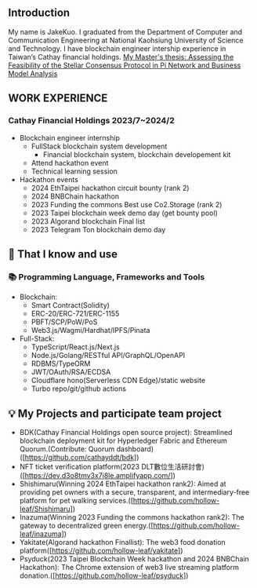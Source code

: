 ## Introduction

My name is JakeKuo. I graduated from the Department of Computer and Communication Engineering at National Kaohsiung University of Science and Technology. I have blockchain engineer intership experience in Taiwan’s Cathay financial holdings.
[My Master's thesis: Assessing the Feasibility of the Stellar Consensus Protocol in Pi Network and Business Model Analysis](https://ndltd.ncl.edu.tw/cgi-bin/gs32/gsweb.cgi/login?o=dnclcdr&s=id=%22112NKUS0650001%22.&searchmode=basic)

## WORK EXPERIENCE
### Cathay Financial Holdings 2023/7~2024/2
- Blockchain engineer internship
  - FullStack blockchain system development
    - Financial blockchain system, blockchain developement kit
  - Attend hackathon event
  - Technical learning session
- Hackathon events
  - 2024 EthTaipei hackathon circuit bounty (rank 2)
  - 2024 BNBChain hackathon
  - 2023 Funding the commons Best use Co2.Storage (rank 2)
  - 2023 Taipei blockchain week demo day (get bounty pool)
  - 2023 Algorand blockchain Final list
  - 2023 Telegram Ton blockchain demo day 
## 🧠 That I know and use
### 📚 Programming Language, Frameworks and Tools
- Blockchain:
  - Smart Contract(Solidity)
  - ERC-20/ERC-721/ERC-1155
  - PBFT/SCP/PoW/PoS
  - Web3.js/Wagmi/Hardhat/IPFS/Pinata
- Full-Stack:
  - TypeScript/React.js/Next.js
  - Node.js/Golang/RESTful API/GraphQL/OpenAPI
  - RDBMS/TypeORM
  - JWT/OAuth/RSA/ECDSA
  - Cloudflare hono(Serverless CDN Edge)/static website
  - Turbo repo/git/github actions
## 💡 My Projects and participate team project
- BDK(Cathay Financial Holdings open source project): Streamlined blockchain deployment kit for Hyperledger Fabric and Ethereum Quorum.(Contribute: Quorum dashboard)([https://github.com/cathayddt/bdk])
- NFT ticket verification platform(2023 DLT數位生活研討會) ([https://dev.d3o8tmv3x7j8le.amplifyapp.com/])
- Shishimaru(Winning 2024 EthTaipei hackathon rank2): Aimed at providing pet owners with a secure, transparent, and intermediary-free platform for pet walking services.([https://github.com/hollow-leaf/Shishimaru])
- Inazuma(Winning 2023 Funding the commons hackathon rank2): The gateway to decentralized green energy.([https://github.com/hollow-leaf/inazuma])
- Yakitate(Algorand hackathon Finallist): The web3 food donation platform([https://github.com/hollow-leaf/yakitate])
- Psyduck(2023 Taipei Blockchain Week hackathon and 2024 BNBChain Hackathon): The Chrome extension of web3 live streaming platform donation.([https://github.com/hollow-leaf/psyduck])
